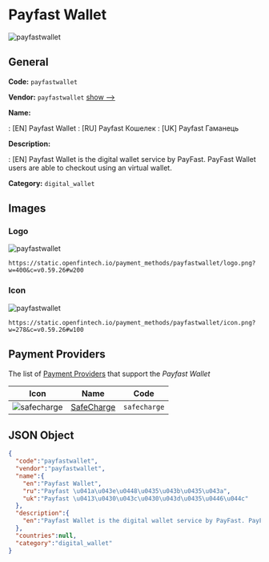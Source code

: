 
# Payfast Wallet 
![payfastwallet](https://static.openfintech.io/payment_methods/payfastwallet/logo.png?w=400&c=v0.59.26#w200)  

## General 
**Code:** `payfastwallet` 
 
**Vendor:** `payfastwallet` [show -->](/vendors/payfastwallet/) 
 
**Name:** 
 
:	[EN] Payfast Wallet 
:	[RU] Payfast Кошелек 
:	[UK] Payfast Гаманець 
 
**Description:** 
 
: [EN] Payfast Wallet is the digital wallet service by PayFast. PayFast Wallet users are able to checkout using an virtual wallet. 
 
**Category:** `digital_wallet` 
 

## Images 

### Logo 
![payfastwallet](https://static.openfintech.io/payment_methods/payfastwallet/logo.png?w=400&c=v0.59.26#w200)  

```
https://static.openfintech.io/payment_methods/payfastwallet/logo.png?w=400&c=v0.59.26#w200
```  

### Icon 
![payfastwallet](https://static.openfintech.io/payment_methods/payfastwallet/icon.png?w=278&c=v0.59.26#w100)  

```
https://static.openfintech.io/payment_methods/payfastwallet/icon.png?w=278&c=v0.59.26#w100
```  

## Payment Providers 
 
The list of [Payment Providers](/payment-providers/) that support the _Payfast Wallet_ 

|Icon|Name|Code| 
|:---:|:---:|:---:| 
|![safecharge](https://static.openfintech.io/payment_providers/safecharge/icon.svg?w=278&c=v0.59.26#w100) |[SafeCharge ](/payment-providers/safecharge/)|`safecharge`| 
 

## JSON Object 

```json
{
  "code":"payfastwallet",
  "vendor":"payfastwallet",
  "name":{
    "en":"Payfast Wallet",
    "ru":"Payfast \u041a\u043e\u0448\u0435\u043b\u0435\u043a",
    "uk":"Payfast \u0413\u0430\u043c\u0430\u043d\u0435\u0446\u044c"
  },
  "description":{
    "en":"Payfast Wallet is the digital wallet service by PayFast. PayFast Wallet users are able to checkout using an virtual wallet."
  },
  "countries":null,
  "category":"digital_wallet"
}
```  
